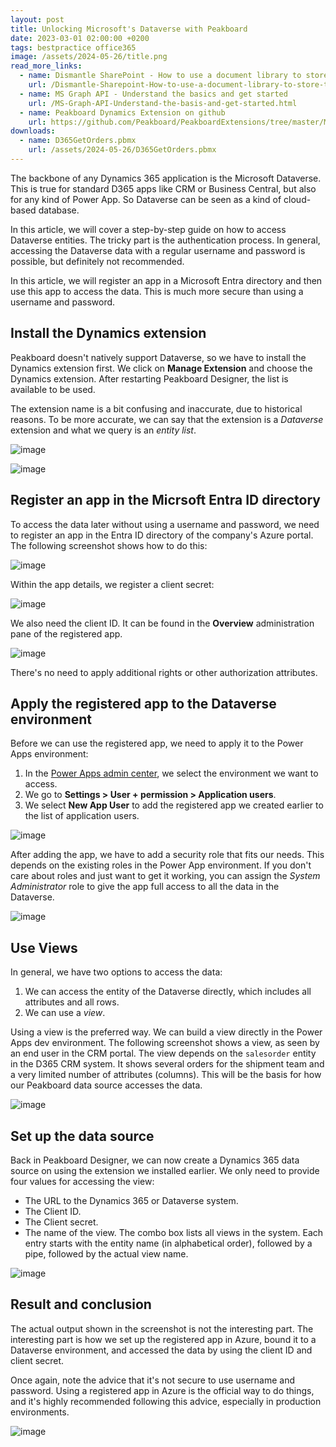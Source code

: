 ```yaml
---
layout: post
title: Unlocking Microsoft's Dataverse with Peakboard
date: 2023-03-01 02:00:00 +0200
tags: bestpractice office365
image: /assets/2024-05-26/title.png
read_more_links:
  - name: Dismantle SharePoint - How to use a document library to store technical drawings and download them in Peakboard dynamically
    url: /Dismantle-Sharepoint-How-to-use-a-document-library-to-store-techical-drawings-and-download-them-to-Peakboard-dynamically.html
  - name: MS Graph API - Understand the basics and get started
    url: /MS-Graph-API-Understand-the-basis-and-get-started.html
  - name: Peakboard Dynamics Extension on github
    url: https://github.com/Peakboard/PeakboardExtensions/tree/master/MicrosoftDynamics365
downloads:
  - name: D365GetOrders.pbmx
    url: /assets/2024-05-26/D365GetOrders.pbmx
---
```

The backbone of any Dynamics 365 application is the Microsoft Dataverse. This is true for standard D365 apps like CRM or Business Central, but also for any kind of Power App. So Dataverse can be seen as a kind of cloud-based database. 

In this article, we will cover a step-by-step guide on how to access Dataverse entities. The tricky part is the authentication process. In general, accessing the Dataverse data with a regular username and password is possible, but definitely not recommended.

In this article, we will register an app in a Microsoft Entra directory and then use this app to access the data. This is much more secure than using a username and password.

## Install the Dynamics extension

Peakboard doesn't natively support Dataverse, so we have to install the Dynamics extension first. We click on **Manage Extension** and choose the Dynamics extension. After restarting Peakboard Designer, the list is available to be used.

The extension name is a bit confusing and inaccurate, due to historical reasons. To be more accurate, we can say that the extension is a *Dataverse* extension and what we query is an *entity list*.

![image](/assets/2024-05-26/010.png)

![image](/assets/2024-05-26/020.png)

## Register an app in the Micrsoft Entra ID directory

To access the data later without using a username and password, we need to register an app in the Entra ID directory of the company's Azure portal. The following screenshot shows how to do this:

![image](/assets/2024-05-26/030.png)

Within the app details, we register a client secret:

![image](/assets/2024-05-26/040.png)

 We also need the client ID. It can be found in the **Overview** administration pane of the registered app.

![image](/assets/2024-05-26/050.png)

There's no need to apply additional rights or other authorization attributes.

## Apply the registered app to the Dataverse environment

Before we can use the registered app, we need to apply it to the Power Apps environment:

1. In the [Power Apps admin center](https://admin.powerplatform.microsoft.com/), we select the environment we want to access.
2. We go to **Settings > User + permission > Application users**.
3. We select **New App User** to add the registered app we created earlier to the list of application users.

![image](/assets/2024-05-26/055.png)

After adding the app, we have to add a security role that fits our needs. This depends on the existing roles in the Power App environment. If you don't care about roles and just want to get it working, you can assign the *System Administrator* role to give the app full access to all the data in the Dataverse.

![image](/assets/2024-05-26/060.png)

## Use Views

In general, we have two options to access the data:

1. We can access the entity of the Dataverse directly, which includes all attributes and all rows.
2. We can use a *view*.

Using a view is the preferred way. We can build a view directly in the Power Apps dev environment. The following screenshot shows a view, as seen by an end user in the CRM portal. The view depends on the `salesorder` entity in the D365 CRM system. It shows several orders for the shipment team and a very limited number of attributes (columns). This will be the basis for how our Peakboard data source accesses the data.

![image](/assets/2024-05-26/070.png)

## Set up the data source

Back in Peakboard Designer, we can now create a Dynamics 365 data source on using the extension we installed earlier. We only need to provide four values for accessing the view:

* The URL to the Dynamics 365 or Dataverse system.
* The Client ID.
* The Client secret.
* The name of the view. The combo box lists all views in the system. Each entry starts with the entity name (in alphabetical order), followed by a pipe, followed by the actual view name.

![image](/assets/2024-05-26/080.png)


## Result and conclusion

The actual output shown in the screenshot is not the interesting part. The interesting part is how we set up the registered app in Azure, bound it to a Dataverse environment, and accessed the data by using the client ID and client secret.

Once again, note the advice that it's not secure to use username and password. Using a registered app in Azure is the official way to do things, and it's highly recommended following this advice, especially in production environments.

![image](/assets/2024-05-26/090.png)


